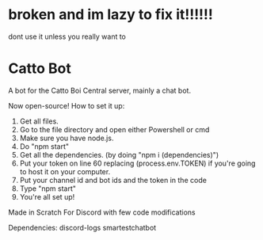 # broken and im lazy to fix it!!!!!!
dont use it unless you really want to

# Catto Bot
A bot for the Catto Boi Central server, mainly a chat bot.

Now open-source!
How to set it up:
  1. Get all files.
  2. Go to the file directory and open either Powershell or cmd
  3. Make sure you have node.js.
  4. Do "npm start"
  5. Get all the dependencies. (by doing "npm i (dependencies)")
  6. Put your token on line 60 replacing
     (process.env.TOKEN) if you're going
     to host it on your computer.
  7. Put your channel id and bot ids and the token in the code
  8. Type "npm start"
  9. You're all set up!

Made in Scratch For Discord with few code modifications

Dependencies:
discord-logs
smartestchatbot
